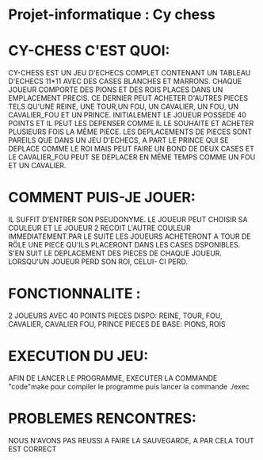 # Projet-informatique : Cy chess

# CY-CHESS C'EST QUOI: 
CY-CHESS EST UN JEU D'ECHECS COMPLET CONTENANT UN TABLEAU D'ECHECS 11*11 AVEC DES CASES BLANCHES ET MARRONS. CHAQUE JOUEUR COMPORTE DES PIONS ET DES ROIS PLACES DANS UN EMPLACEMENT PRECIS. CE DERNIER PEUT ACHETER D'AUTRES PIECES TELS QU'UNE REINE, UNE TOUR,UN FOU, UN CAVALIER, UN FOU, UN CAVALIER_FOU ET UN PRINCE. INITIALEMENT LE JOUEUR POSSEDE 40 POINTS ET IL PEUT LES DEPENSER COMME IL LE SOUHAITE ET ACHETER PLUSIEURS FOIS LA MËME PIECE.
LES DEPLACEMENTS DE PIECES SONT PAREILS QUE DANS UN JEU D'ECHECS, A PART LE PRINCE QUI SE DEPLACE COMME LE ROI MAIS PEUT FAIRE UN BOND DE DEUX CASES ET LE CAVALIER_FOU PEUT SE DEPLACER EN MËME TEMPS COMME UN FOU ET UN CAVALIER.


# COMMENT PUIS-JE JOUER:
IL SUFFIT D'ENTRER SON PSEUDONYME. LE JOUEUR PEUT CHOISIR SA COULEUR ET LE JOUEUR 2 RECOIT L'AUTRE COULEUR IMMEDIATEMENT.PAR LE SUITE LES JOUEURS ACHETERONT A TOUR DE RÖLE UNE PIECE QU'ILS PLACERONT DANS LES CASES DSPONIBLES. S'EN SUIT LE DEPLACEMENT DES PIECES DE CHAQUE JOUEUR. LORSQU'UN JOUEUR PERD SON ROI, CELUI- CI PERD.


# FONCTIONNALITE :
2 JOUEURS AVEC 40 POINTS 
PIECES DISPO: REINE, TOUR, FOU, CAVALIER, CAVALIER FOU, PRINCE
PIECES DE BASE: PIONS, ROIS


# EXECUTION DU JEU:
AFIN DE LANCER LE PROGRAMME, EXECUTER LA COMMANDE "code"make pour compiler le programme puis lancer la commande ./exec

# PROBLEMES RENCONTRES:
NOUS N'AVONS PAS REUSSI A FAIRE LA SAUVEGARDE, A PAR CELA TOUT EST CORRECT
